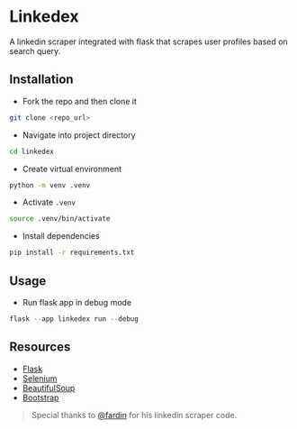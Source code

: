 # Linkedex

A linkedin scraper integrated with flask that scrapes user profiles based on search query.

## Installation

- Fork the repo and then clone it

```bash
git clone <repo_url>
```

- Navigate into project directory

```bash
cd linkedex
```

- Create virtual environment

```bash
python -m venv .venv
```

- Activate `.venv`

```bash
source .venv/bin/activate
```

- Install dependencies

```bash
pip install -r requirements.txt
```

## Usage

- Run flask app in debug mode

```python
flask --app linkedex run --debug
```

## Resources

- [Flask](https://flask.palletsprojects.com/en/3.0.x/)
- [Selenium](https://www.selenium.dev/documentation/webdriver/)
- [BeautifulSoup](https://www.crummy.com/software/BeautifulSoup/bs4/doc/)
- [Bootstrap](https://getbootstrap.com/)

> Special thanks to [@fardin](https://github.com/fardinkamal62) for his linkedin scraper code.
